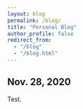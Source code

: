 ```yaml
---
layout: blog
permalink: /blog/
title: "Personal Blog"
author_profile: false
redirect_from: 
  - "/blog"
  - "/blog.html"
---
```


## Nov. 28, 2020
Test.

